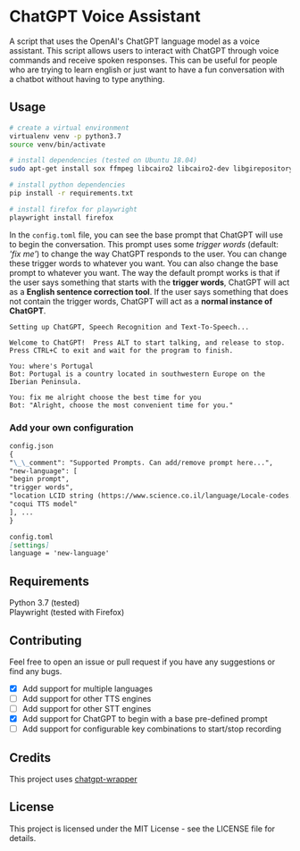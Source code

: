 # ChatGPT Voice Assistant

A script that uses the OpenAI's ChatGPT language model as a voice assistant. This script allows users to interact with ChatGPT through voice commands and receive spoken responses. This can be useful for people who are trying to learn english or just want to have a fun conversation with a chatbot without having to type anything.

## Usage

```bash
# create a virtual environment
virtualenv venv -p python3.7
source venv/bin/activate

# install dependencies (tested on Ubuntu 18.04)
sudo apt-get install sox ffmpeg libcairo2 libcairo2-dev libgirepository1.0-dev libjack-jackd2-dev portaudio19-dev libpython3.9-dev

# install python dependencies
pip install -r requirements.txt

# install firefox for playwright
playwright install firefox
```

In the `config.toml` file, you can see the base prompt that ChatGPT will use to begin the conversation. This prompt uses some _trigger words_ (default: _'fix me'_) to change the way ChatGPT responds to the user. You can change these trigger words to whatever you want. You can also change the base prompt to whatever you want. The way the default prompt works is that if the user says something that starts with the **trigger words**, ChatGPT will act as a **English sentence correction tool**. If the user says something that does not contain the trigger words, ChatGPT will act as a **normal instance of ChatGPT**.

```logs
Setting up ChatGPT, Speech Recognition and Text-To-Speech...

Welcome to ChatGPT!  Press ALT to start talking, and release to stop.
Press CTRL+C to exit and wait for the program to finish.

You: where's Portugal
Bot: Portugal is a country located in southwestern Europe on the Iberian Peninsula.

You: fix me alright choose the best time for you
Bot: "Alright, choose the most convenient time for you."
```

### Add your own configuration

```md
config.json
{
"\_\_comment": "Supported Prompts. Can add/remove prompt here...",
"new-language": [
"begin prompt",
"trigger words",
"location LCID string (https://www.science.co.il/language/Locale-codes.php)",
"coqui TTS model"
], ...
}

config.toml
[settings]
language = 'new-language'
```

## Requirements

Python 3.7 (tested)  
Playwright (tested with Firefox)

## Contributing

Feel free to open an issue or pull request if you have any suggestions or find any bugs.

- [x] Add support for multiple languages
- [ ] Add support for other TTS engines
- [ ] Add support for other STT engines
- [x] Add support for ChatGPT to begin with a base pre-defined prompt
- [ ] Add support for configurable key combinations to start/stop recording

## Credits

This project uses [chatgpt-wrapper](github.com/mmabrouk/chatgpt-wrapper)

## License

This project is licensed under the MIT License - see the LICENSE file for details.
